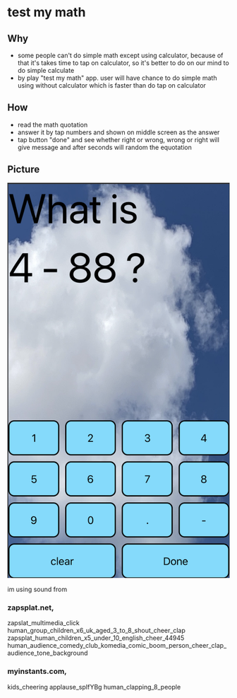 # test my math

## Why
- some people can't do simple math except using calculator, because of that it's takes time to tap on calculator, so it's better to do on our mind to do simple calculate
- by play "test my math" app. user will have chance to do simple math using without calculator which is faster than do tap on calculator

## How
- read the math quotation
- answer it by tap numbers and shown on middle screen as the answer
- tap button "done" and see whether right or wrong, wrong or right will give message and after seconds will random the equotation

## Picture
![](./images.png)


im using sound from

### zapsplat.net, 
zapslat_multimedia_click
human_group_children_x6_uk_aged_3_to_8_shout_cheer_clap
zapsplat_human_children_x5_under_10_english_cheer_44945
human_audience_comedy_club_komedia_comic_boom_person_cheer_clap_audience_tone_background

### myinstants.com, 
kids_cheering
applause_spIfYBg
human_clapping_8_people
